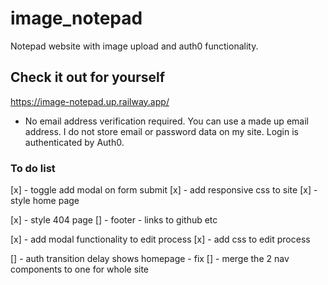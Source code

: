 # image_notepad
Notepad website with image upload and auth0 functionality.
## Check it out for yourself
https://image-notepad.up.railway.app/
 * No email address verification required. You can use a made up email address. I do not store email or password data on my site. Login is authenticated by Auth0.


### To do list
[x] - toggle add modal on form submit
[x] - add responsive css to site
[x] - style home page

[x] - style 404 page
[] - footer - links to github etc

[x] - add modal functionality to edit process
[x] - add css to edit process

[] - auth transition delay shows homepage - fix
[] - merge the 2 nav components to one for whole site